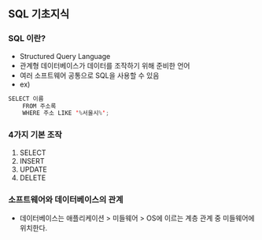 ## SQL 기초지식
### SQL 이란?
- Structured Query Language
- 관계형 데이터베이스가 데이터를 조작하기 위해 준비한 언어
- 여러 소프트웨어 공통으로 SQL을 사용할 수 있음
- ex)
```java
SELECT 이름
    FROM 주소록
    WHERE 주소 LIKE '%서울시%';
```
### 4가지 기본 조작
1. SELECT
2. INSERT
3. UPDATE
4. DELETE

### 소프트웨어와 데이터베이스의 관계
- 데이터베이스는 애플리케이션 > 미들웨어 > OS에 이르는 계층 관계 중 미들웨어에 위치한다.